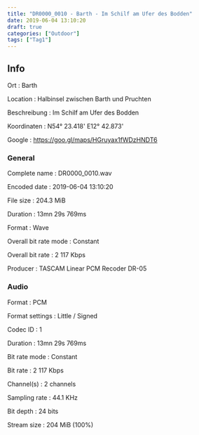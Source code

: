 ```yaml
---
title: "DR0000_0010 - Barth - Im Schilf am Ufer des Bodden"
date: 2019-06-04 13:10:20
draft: true
categories: ["Outdoor"]
tags: ["Tag1"]
---
```


## Info

Ort
: Barth

Location
: Halbinsel zwischen Barth und Pruchten

Beschreibung
: Im Schilf am Ufer des Bodden

Koordinaten
: N54° 23.418' E12° 42.873'

Google
: <https://goo.gl/maps/HGruyax1fWDzHNDT6>

### General

Complete name
: DR0000_0010.wav

Encoded date
: 2019-06-04 13:10:20

File size
: 204.3 MiB

Duration
: 13mn 29s 769ms

Format
: Wave

Overall bit rate mode
: Constant

Overall bit rate
: 2 117 Kbps

Producer
: TASCAM Linear PCM Recoder DR-05

### Audio

Format
: PCM

Format settings
: Little / Signed

Codec ID
: 1

Duration
: 13mn 29s 769ms

Bit rate mode
: Constant

Bit rate
: 2 117 Kbps

Channel(s)
: 2 channels

Sampling rate
: 44.1 KHz

Bit depth
: 24 bits

Stream size
: 204 MiB (100%)


